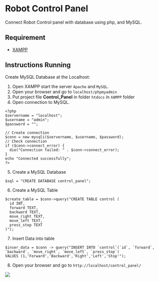 # Robot Control Panel
Connect Robot Control panel with database using php, and MySQL. 

## Requirement

* [XAMPP](https://www.apachefriends.org/download.html)
 
## Instructions Running
Create MySQL Database at the Localhost:
1. Open XAMPP start the server ```Apache``` and ```MySQL```.
2. Open your browser and go to ```localhost/phpmyadmin```
3. Put project file **Control_Panel** in folder ```htdocs``` in ```XAMPP``` folder
4. Open connection to MySQL.
```
<?php
$servername = "localhost";
$username = "admin";
$password = "";

// Create connection
$conn = new mysqli($servername, $username, $password);
// Check connection
if ($conn->connect_error) {
  die("Connection failed: " . $conn->connect_error);
} 
echo "Connected successfully";
?>
``` 

5. Create a MySQL Database
```
$sql = "CREATE DATABASE control_panel";
```

6. Create a MySQL Table
```
$create_table = $conn->query("CREATE TABLE control (
  id INT,
  forward TEXT,
  backward TEXT,
  move_right TEXT,
  move_left TEXT,
  press_stop TEXT
)");

```

7. Insert Data into table
```
$inser_data = $conn -> query("INSERT INTO `control`(`id`, `forward`, `backward`, `move_right`, `move_left`, `press_stop`) 
VALUES (1,'Forward','Backward','Right','Left','Stop'");

```
8. Open your browser and go to ```http://localhost/control_panel/```

![](https://user-images.githubusercontent.com/27751735/85617141-717b1580-b667-11ea-9d7c-c76fe3ce198d.gif)
